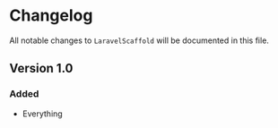 # Changelog

All notable changes to `LaravelScaffold` will be documented in this file.

## Version 1.0

### Added
- Everything
